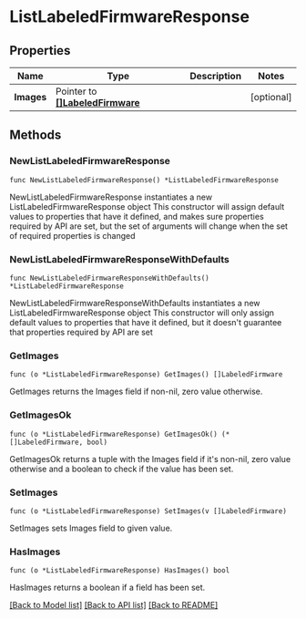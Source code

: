 # ListLabeledFirmwareResponse

## Properties

Name | Type | Description | Notes
------------ | ------------- | ------------- | -------------
**Images** | Pointer to [**[]LabeledFirmware**](LabeledFirmware.md) |  | [optional] 

## Methods

### NewListLabeledFirmwareResponse

`func NewListLabeledFirmwareResponse() *ListLabeledFirmwareResponse`

NewListLabeledFirmwareResponse instantiates a new ListLabeledFirmwareResponse object
This constructor will assign default values to properties that have it defined,
and makes sure properties required by API are set, but the set of arguments
will change when the set of required properties is changed

### NewListLabeledFirmwareResponseWithDefaults

`func NewListLabeledFirmwareResponseWithDefaults() *ListLabeledFirmwareResponse`

NewListLabeledFirmwareResponseWithDefaults instantiates a new ListLabeledFirmwareResponse object
This constructor will only assign default values to properties that have it defined,
but it doesn't guarantee that properties required by API are set

### GetImages

`func (o *ListLabeledFirmwareResponse) GetImages() []LabeledFirmware`

GetImages returns the Images field if non-nil, zero value otherwise.

### GetImagesOk

`func (o *ListLabeledFirmwareResponse) GetImagesOk() (*[]LabeledFirmware, bool)`

GetImagesOk returns a tuple with the Images field if it's non-nil, zero value otherwise
and a boolean to check if the value has been set.

### SetImages

`func (o *ListLabeledFirmwareResponse) SetImages(v []LabeledFirmware)`

SetImages sets Images field to given value.

### HasImages

`func (o *ListLabeledFirmwareResponse) HasImages() bool`

HasImages returns a boolean if a field has been set.


[[Back to Model list]](../README.md#documentation-for-models) [[Back to API list]](../README.md#documentation-for-api-endpoints) [[Back to README]](../README.md)


